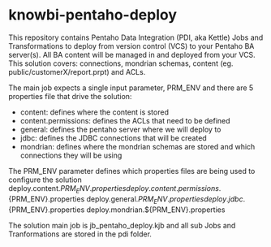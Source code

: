 # knowbi-pentaho-deploy
This repository contains Pentaho Data Integration (PDI, aka Kettle) Jobs and Transformations to deploy from version control (VCS) to your Pentaho BA server(s).
All BA content will be managed in and deployed from your VCS.
This solution covers: connections, mondrian schemas, content (eg. public/customerX/report.prpt) and ACLs.
 
The main job expects a single input parameter, PRM_ENV and there are 5 properties file that drive the solution:
- content: defines where the content is stored
- content.permissions: defines the ACLs that need to be defined
- general: defines the pentaho server where we will deploy to
- jdbc: defines the JDBC connections that will be created
- mondrian: defines where the mondrian schemas are stored and which connections they will be using
 
The PRM_ENV parameter defines which properties files are being used to configure the solution
deploy.content.${PRM_ENV}.properties
deploy.content.permissions.${PRM_ENV}.properties
deploy.general.${PRM_ENV}.properties
deploy.jdbc.${PRM_ENV}.properties
deploy.mondrian.${PRM_ENV}.properties
 
The solution main job is jb_pentaho_deploy.kjb and all sub Jobs and Tranformations are stored in the pdi folder.

